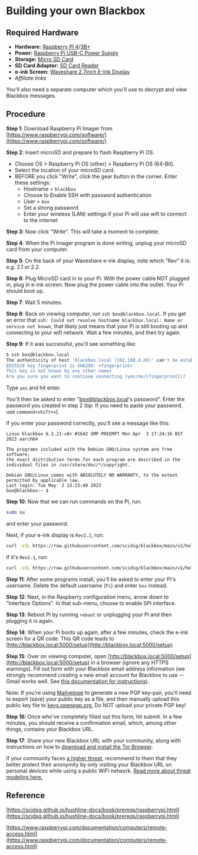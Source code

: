 # Building your own Blackbox

<!-- Most Hush Line users should follow [**this documentation**](https://scidsg.github.io/hushline-docs/book/intro.html). If you'd really like to set up your own Blackbox Hush Line, read and follow the instructions in this document. -->

## Required Hardware

- **Hardware:** [Raspberry Pi 4](https://www.amazon.com/Raspberry-Model-2019-Quad-Bluetooth/dp/B07TC2BK1X/?&_encoding=UTF8&tag=scidsg-20&linkCode=ur2&linkId=ee402e41cd98b8767ed54b1531ed1666&camp=1789&creative=9325)/[3B+](https://www.amazon.com/ELEMENT-Element14-Raspberry-Pi-Motherboard/dp/B07P4LSDYV/?&_encoding=UTF8&tag=scidsg-20&linkCode=ur2&linkId=d76c1db453c42244fe465c9c56601303&camp=1789&creative=9325)
- **Power:** [Raspberry Pi USB-C Power Supply](https://www.amazon.com/Raspberry-Pi-USB-C-Power-Supply/dp/B07W8XHMJZ?crid=20ZD3IB2N877C&keywords=raspberry%2Bpi%2Bpower%2Bsupply&qid=1696270477&sprefix=raspberry%2Bpi%2Bpower%2B%2Caps%2C140&sr=8-5&th=1&linkCode=ll1&tag=scidsg-20&linkId=fa55eb4c089361952be8285bf67bfd22&language=en_US&ref_=as_li_ss_tl)
- **Storage:** [Micro SD Card](https://www.amazon.com/Sandisk-Ultra-Micro-UHS-I-Adapter/dp/B073K14CVB?crid=1XCUWSKV8V2L1&keywords=microSD+card&qid=1696270565&sprefix=microsd+car%2Caps%2C137&sr=8-21&linkCode=ll1&tag=scidsg-20&linkId=a2865a28ae852876a5a6d27512e9d7ef&language=en_US&ref_=as_li_ss_tl)
- **SD Card Adapter:** [SD Card Reader](https://www.amazon.com/SanDisk-MobileMate-microSD-Card-Reader/dp/B07G5JV2B5?crid=3ESM9TOJBH8J7&keywords=microsd+card+adaptor+usb+sandisk&qid=1696270641&sprefix=microsd+card+adaptor+usb+sandisk%2Caps%2C135&sr=8-3&linkCode=ll1&tag=scidsg-20&linkId=90d3bed4e490d29d84bcf86d9fe75290&language=en_US&ref_=as_li_ss_tl) 
- **e-ink Screen:** [Waveshare 2.7inch E-Ink Display](https://www.amazon.com/2-7inch-HAT-Resolution-Electronic-Communicating/dp/B075FQKSZ9/?_encoding=UTF8&pd_rd_w=hNy2N&content-id=amzn1.sym.5f7e0a27-49c0-47d3-80b2-fd9271d863ca%3Aamzn1.symc.e5c80209-769f-4ade-a325-2eaec14b8e0e&pf_rd_p=5f7e0a27-49c0-47d3-80b2-fd9271d863ca&pf_rd_r=KQ1ZCPA2Q08D1SW2GYJH&pd_rd_wg=mepbv&pd_rd_r=e97f3e03-7e7d-4165-84e8-3face81f7190&ref_=pd_gw_ci_mcx_mr_hp_atf_m)
- _Affiliate links_

You'll also need a separate computer which you'll use to decrypt and view Blackbox messages.

## Procedure

**Step 1**: Download Raspberry Pi Imager from [https://www.raspberrypi.com/software/](https://www.raspberrypi.com/software/)

**Step 2**: Insert microSD and prepare to flash Raspberry Pi OS. 
* Choose OS > Raspberry Pi OS (other) > Raspberry Pi OS (64-Bit).
* Select the location of your microSD card.
* BEFORE you click "Write", click the gear button in the corner. 
Enter these settings:
    * Hostname = `blackbox`
    * Choose to Enable SSH with password authentication
    * User = `box`
    * Set a strong password
    * Enter your wireless (LAN) settings if your Pi will use wifi to connect to the internet

**Step 3**: Now click "Write". This will take a moment to complete.

**Step 4**: When the Pi Imager program is done writing, unplug your microSD card from your computer.

**Step 5**: On the back of your Waveshare e-ink display, note which "Rev" it is: e.g. 2.1 or 2.2.

**Step 6**: Plug MicroSD card in to your Pi. With the power cable NOT plugged in, plug in e-ink screen. Now plug the power cable into the outlet. Your Pi should boot up.

**Step 7**: Wait 5 minutes. 

**Step 8**: Back on viewing computer, run `ssh box@blackbox.local`. If you get an error that `ssh: Could not resolve hostname blackbox.local: Name or service not known`, that likely just means that your Pi is still booting up and connecting to your wifi network. Wait a few minutes, and then try again.

**Step 9**: If it was successful, you'll see something like:
```bash
$ ssh box@blackbox.local
The authenticity of host 'blackbox.local (192.168.X.XX)' can't be established.
ED25519 key fingerprint is SHA256: <fingerprint>
This key is not known by any other names
Are you sure you want to continue connecting (yes/no/[fingerprint])? 
```

Type `yes` and hit enter.

You'll then be asked to enter "box@blackbox.local's password". Enter the password you created in step 2 (tip: If you need to paste your password, use `command+shift+v`).

If you enter your password correctly, you'll see a message like this:
```text
Linux blackbox 6.1.21-v8+ #1642 SMP PREEMPT Mon Apr  3 17:24:16 BST 2023 aarch64

The programs included with the Debian GNU/Linux system are free software;
the exact distribution terms for each program are described in the
individual files in /usr/share/doc/*/copyright.

Debian GNU/Linux comes with ABSOLUTELY NO WARRANTY, to the extent
permitted by applicable law.
Last login: Tue May  2 23:23:49 2023
box@blackbox:~ $ 
```

**Step 10**: Now that we can run commands on the Pi, run:
```bash
sudo su
```
and enter your password. 

Next, if your e-ink display is `Rev2.2`, run:
```bash
curl -sSL https://raw.githubusercontent.com/scidsg/blackbox/main/v2/helper.sh | bash
```

If it's `Rev2.1`, run:
```bash
curl -sSL https://raw.githubusercontent.com/scidsg/blackbox/main/v1/helper.sh | bash
```

**Step 11**: After some programs install, you'll be asked to enter your Pi's username. Delete the default username (`Pi`) and enter `box` instead.

**Step 12**: Next, in the Raspberry configuration menu, arrow down to "Interface Options". In that sub-menu, choose to enable SPI interface.

**Step 13**: Reboot Pi by running `reboot` or unplugging your Pi and then plugging it in again.

**Step 14**: When your Pi boots up again, after a few minutes, check the e-ink screen for a QR code. This QR code leads to [http://blackbox.local:5000/setup](http://blackbox.local:5000/setup)

**Step 15**: Over on viewing computer, open [http://blackbox.local:5000/setup](http://blackbox.local:5000/setup) in a browser (ignore any HTTPS warnings). Fill out form with your Blackbox email address information (we strongly recommend creating a new email account for Blackbox to use -- Gmail works well. See [this documentation for instructions](https://scidsg.github.io/blackbox-docs/book/prereqs/general.html#2-gmail)).

Note: If you're using [Mailvelope](https://mailvelope.com/en/) to generate a new PGP key-pair, you'll need to export (save) your public key as a file, and then manually upload this public key file to [keys.openpgp.org.](https://keys.openpgp.org/) Do NOT upload your private PGP key!

**Step 16**: Once who've completely filled out this form, hit submit. In a few minutes, you should receive a confirmation email, which, among other things, contains your Blackbox URL. 

**Step 17**: Share your new Blackbox URL with your community, along with instructions on how to [download and install the Tor Browser](https://www.torproject.org/download/). 

If your community faces [a higher threat](https://scidsg.github.io/hushline-docs/book/prereqs/threat-modeling.html), recommend to them that they better protect their anonymity by only visiting your Blackbox URL on personal devices while using a public WiFi network. [Read more about threat modeling here.](https://scidsg.github.io/hushline-docs/book/prereqs/threat-modeling.html)

## Reference
[https://scidsg.github.io/hushline-docs/book/prereqs/raspberrypi.html](https://scidsg.github.io/hushline-docs/book/prereqs/raspberrypi.html)

[https://www.raspberrypi.com/documentation/computers/remote-access.html](https://www.raspberrypi.com/documentation/computers/remote-access.html)
